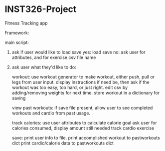 # INST326-Project
Fitness Tracking app

Framework:

main script:
1. ask if user would like to load save
    yes: load save
    no: ask user for attributes, and for exercise csv file name

2. ask user what they'd like to do:

    workout: use workout generator to make workout, either push, pull or legs from user input.
            display instructions if need be, then ask if the workout was too easy, too hard, or just right.
            edit csv by adding/removing weights for next time. 
            store workout in a dictionary for saving

    view past workouts: if save file present, allow user to see completed workouts and cardio from past usage.
            
    
    track calories: use user attributes to calculate calorie goal
                    ask user for calories consumed, display amount still needed
                    track cardio exercise

    save: print user info to file.
          print accomplished workout to pastworkouts dict
          print cardio/calorie data to pastworkouts dict
